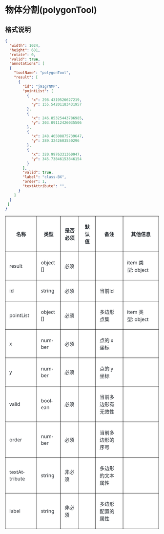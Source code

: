 # 物体分割(polygonTool)

## 格式说明

```json
{
  "width": 1024,
  "height": 681,
  "rotate": 0,
  "valid": true,
  "annotations": [
  {
    "toolName": "polygonTool",
    "result": [
      {
        "id": "j91grNMP",
        "pointList": [
          {
            "x": 298.4319526627219,
            "y": 155.54201183431957
          },
          {
            "x": 246.85325443786985,
            "y": 203.09112426035506
          },
          {
            "x": 248.46508875739647,
            "y": 289.3242603550296
          },
          {
            "x": 320.9976331360947,
            "y": 345.73846153846154
          }
        ],
        "valid": true,
        "label": "class-BX",
        "order": 1,
        "textAttribute": "",
      }
    ]
  }
 ] 
}
```

<table class="MsoNormalTable" border="1" cellspacing="0" cellpadding="0" style="background:white;border-collapse:collapse;border:none;mso-border-alt:
 solid windowtext .5pt;mso-yfti-tbllook:1184;mso-border-insideh:.5pt solid windowtext;
 mso-border-insidev:.5pt solid windowtext">
 <tbody><tr style="mso-yfti-irow:0;mso-yfti-firstrow:yes">
  <td style="border:solid windowtext 1.0pt;mso-border-alt:solid windowtext .5pt;
  padding:4.5pt 9.75pt 4.5pt 9.75pt">
  <p class="MsoNormal" align="center" style="text-align:center;mso-pagination:widow-orphan"><b><span style="font-size:12.0pt;font-family:宋体;mso-ascii-font-family:&quot;Segoe UI&quot;;
  mso-hansi-font-family:&quot;Segoe UI&quot;;mso-bidi-font-family:&quot;Segoe UI&quot;;color:#24292F;
  mso-font-kerning:0pt">名称</span></b><b><span lang="EN-US" style="font-size:12.0pt;
  font-family:&quot;Segoe UI&quot;,sans-serif;mso-fareast-font-family:宋体;color:#24292F;
  mso-font-kerning:0pt"><o:p></o:p></span></b></p>
  </td>
  <td style="border:solid windowtext 1.0pt;border-left:none;mso-border-left-alt:
  solid windowtext .5pt;mso-border-alt:solid windowtext .5pt;padding:4.5pt 9.75pt 4.5pt 9.75pt">
  <p class="MsoNormal" align="center" style="text-align:center;mso-pagination:widow-orphan"><b><span style="font-size:12.0pt;font-family:宋体;mso-ascii-font-family:&quot;Segoe UI&quot;;
  mso-hansi-font-family:&quot;Segoe UI&quot;;mso-bidi-font-family:&quot;Segoe UI&quot;;color:#24292F;
  mso-font-kerning:0pt">类型</span></b><b><span lang="EN-US" style="font-size:12.0pt;
  font-family:&quot;Segoe UI&quot;,sans-serif;mso-fareast-font-family:宋体;color:#24292F;
  mso-font-kerning:0pt"><o:p></o:p></span></b></p>
  </td>
  <td style="border:solid windowtext 1.0pt;border-left:none;mso-border-left-alt:
  solid windowtext .5pt;mso-border-alt:solid windowtext .5pt;padding:4.5pt 9.75pt 4.5pt 9.75pt">
  <p class="MsoNormal" align="center" style="text-align:center;mso-pagination:widow-orphan"><b><span style="font-size:12.0pt;font-family:宋体;mso-ascii-font-family:&quot;Segoe UI&quot;;
  mso-hansi-font-family:&quot;Segoe UI&quot;;mso-bidi-font-family:&quot;Segoe UI&quot;;color:#24292F;
  mso-font-kerning:0pt">是否必须</span></b><b><span lang="EN-US" style="font-size:
  12.0pt;font-family:&quot;Segoe UI&quot;,sans-serif;mso-fareast-font-family:宋体;
  color:#24292F;mso-font-kerning:0pt"><o:p></o:p></span></b></p>
  </td>
  <td style="border:solid windowtext 1.0pt;border-left:none;mso-border-left-alt:
  solid windowtext .5pt;mso-border-alt:solid windowtext .5pt;padding:4.5pt 9.75pt 4.5pt 9.75pt">
  <p class="MsoNormal" align="center" style="text-align:center;mso-pagination:widow-orphan"><b><span style="font-size:12.0pt;font-family:宋体;mso-ascii-font-family:&quot;Segoe UI&quot;;
  mso-hansi-font-family:&quot;Segoe UI&quot;;mso-bidi-font-family:&quot;Segoe UI&quot;;color:#24292F;
  mso-font-kerning:0pt">默认值</span></b><b><span lang="EN-US" style="font-size:
  12.0pt;font-family:&quot;Segoe UI&quot;,sans-serif;mso-fareast-font-family:宋体;
  color:#24292F;mso-font-kerning:0pt"><o:p></o:p></span></b></p>
  </td>
  <td style="border:solid windowtext 1.0pt;border-left:none;mso-border-left-alt:
  solid windowtext .5pt;mso-border-alt:solid windowtext .5pt;padding:4.5pt 9.75pt 4.5pt 9.75pt">
  <p class="MsoNormal" align="center" style="text-align:center;mso-pagination:widow-orphan"><b><span style="font-size:12.0pt;font-family:宋体;mso-ascii-font-family:&quot;Segoe UI&quot;;
  mso-hansi-font-family:&quot;Segoe UI&quot;;mso-bidi-font-family:&quot;Segoe UI&quot;;color:#24292F;
  mso-font-kerning:0pt">备注</span></b><b><span lang="EN-US" style="font-size:12.0pt;
  font-family:&quot;Segoe UI&quot;,sans-serif;mso-fareast-font-family:宋体;color:#24292F;
  mso-font-kerning:0pt"><o:p></o:p></span></b></p>
  </td>
  <td style="border:solid windowtext 1.0pt;border-left:none;mso-border-left-alt:
  solid windowtext .5pt;mso-border-alt:solid windowtext .5pt;padding:4.5pt 9.75pt 4.5pt 9.75pt">
  <p class="MsoNormal" align="center" style="text-align:center;mso-pagination:widow-orphan"><b><span style="font-size:12.0pt;font-family:宋体;mso-ascii-font-family:&quot;Segoe UI&quot;;
  mso-hansi-font-family:&quot;Segoe UI&quot;;mso-bidi-font-family:&quot;Segoe UI&quot;;color:#24292F;
  mso-font-kerning:0pt">其他信息</span></b><b><span lang="EN-US" style="font-size:
  12.0pt;font-family:&quot;Segoe UI&quot;,sans-serif;mso-fareast-font-family:宋体;
  color:#24292F;mso-font-kerning:0pt"><o:p></o:p></span></b></p>
  </td>
 </tr>
 <tr style="mso-yfti-irow:1">
  <td style="border:solid windowtext 1.0pt;border-top:none;mso-border-top-alt:
  solid windowtext .5pt;mso-border-alt:solid windowtext .5pt;padding:4.5pt 9.75pt 4.5pt 9.75pt">
  <p class="MsoNormal" align="left" style="text-align:left;mso-pagination:widow-orphan"><span lang="EN-US" style="font-size:12.0pt;font-family:&quot;Segoe UI&quot;,sans-serif;
  mso-fareast-font-family:宋体;color:#24292F;mso-font-kerning:0pt">result<o:p></o:p></span></p>
  </td>
  <td style="border-top:none;border-left:none;border-bottom:solid windowtext 1.0pt;
  border-right:solid windowtext 1.0pt;mso-border-top-alt:solid windowtext .5pt;
  mso-border-left-alt:solid windowtext .5pt;mso-border-alt:solid windowtext .5pt;
  padding:4.5pt 9.75pt 4.5pt 9.75pt">
  <p class="MsoNormal" align="left" style="text-align:left;mso-pagination:widow-orphan"><span lang="EN-US" style="font-size:12.0pt;font-family:&quot;Segoe UI&quot;,sans-serif;
  mso-fareast-font-family:宋体;color:#24292F;mso-font-kerning:0pt">object []<o:p></o:p></span></p>
  </td>
  <td style="border-top:none;border-left:none;border-bottom:solid windowtext 1.0pt;
  border-right:solid windowtext 1.0pt;mso-border-top-alt:solid windowtext .5pt;
  mso-border-left-alt:solid windowtext .5pt;mso-border-alt:solid windowtext .5pt;
  padding:4.5pt 9.75pt 4.5pt 9.75pt">
  <p class="MsoNormal" align="left" style="text-align:left;mso-pagination:widow-orphan"><span style="font-size:12.0pt;font-family:宋体;mso-ascii-font-family:&quot;Segoe UI&quot;;
  mso-hansi-font-family:&quot;Segoe UI&quot;;mso-bidi-font-family:&quot;Segoe UI&quot;;color:#24292F;
  mso-font-kerning:0pt">必须</span><span lang="EN-US" style="font-size:12.0pt;
  font-family:&quot;Segoe UI&quot;,sans-serif;mso-fareast-font-family:宋体;color:#24292F;
  mso-font-kerning:0pt"><o:p></o:p></span></p>
  </td>
  <td style="border-top:none;border-left:none;border-bottom:solid windowtext 1.0pt;
  border-right:solid windowtext 1.0pt;mso-border-top-alt:solid windowtext .5pt;
  mso-border-left-alt:solid windowtext .5pt;mso-border-alt:solid windowtext .5pt;
  padding:4.5pt 9.75pt 4.5pt 9.75pt"></td>
  <td style="border-top:none;border-left:none;border-bottom:solid windowtext 1.0pt;
  border-right:solid windowtext 1.0pt;mso-border-top-alt:solid windowtext .5pt;
  mso-border-left-alt:solid windowtext .5pt;mso-border-alt:solid windowtext .5pt;
  padding:4.5pt 9.75pt 4.5pt 9.75pt"></td>
  <td style="border-top:none;border-left:none;border-bottom:solid windowtext 1.0pt;
  border-right:solid windowtext 1.0pt;mso-border-top-alt:solid windowtext .5pt;
  mso-border-left-alt:solid windowtext .5pt;mso-border-alt:solid windowtext .5pt;
  padding:4.5pt 9.75pt 4.5pt 9.75pt">
  <p class="MsoNormal" align="left" style="margin-bottom:12.0pt;text-align:left;
  mso-pagination:widow-orphan"><span lang="EN-US" style="font-size:12.0pt;
  font-family:&quot;Segoe UI&quot;,sans-serif;mso-fareast-font-family:宋体;color:#24292F;
  mso-font-kerning:0pt">item </span><span style="font-size:12.0pt;font-family:
  宋体;mso-ascii-font-family:&quot;Segoe UI&quot;;mso-hansi-font-family:&quot;Segoe UI&quot;;
  mso-bidi-font-family:&quot;Segoe UI&quot;;color:#24292F;mso-font-kerning:0pt">类型</span><span lang="EN-US" style="font-size:12.0pt;font-family:&quot;Segoe UI&quot;,sans-serif;
  mso-fareast-font-family:宋体;color:#24292F;mso-font-kerning:0pt">:&nbsp;object<o:p></o:p></span></p>
  </td>
 </tr>
 <tr style="mso-yfti-irow:2">
  <td style="border:solid windowtext 1.0pt;border-top:none;mso-border-top-alt:
  solid windowtext .5pt;mso-border-alt:solid windowtext .5pt;padding:4.5pt 9.75pt 4.5pt 9.75pt">
  <p class="MsoNormal" align="left" style="text-align:left;mso-pagination:widow-orphan"><span lang="EN-US" style="font-size:12.0pt;font-family:&quot;Segoe UI&quot;,sans-serif;
  mso-fareast-font-family:宋体;color:#24292F;mso-font-kerning:0pt">id<o:p></o:p></span></p>
  </td>
  <td style="border-top:none;border-left:none;border-bottom:solid windowtext 1.0pt;
  border-right:solid windowtext 1.0pt;mso-border-top-alt:solid windowtext .5pt;
  mso-border-left-alt:solid windowtext .5pt;mso-border-alt:solid windowtext .5pt;
  padding:4.5pt 9.75pt 4.5pt 9.75pt">
  <p class="MsoNormal" align="left" style="text-align:left;mso-pagination:widow-orphan"><span lang="EN-US" style="font-size:12.0pt;font-family:&quot;Segoe UI&quot;,sans-serif;
  mso-fareast-font-family:宋体;color:#24292F;mso-font-kerning:0pt">string<o:p></o:p></span></p>
  </td>
  <td style="border-top:none;border-left:none;border-bottom:solid windowtext 1.0pt;
  border-right:solid windowtext 1.0pt;mso-border-top-alt:solid windowtext .5pt;
  mso-border-left-alt:solid windowtext .5pt;mso-border-alt:solid windowtext .5pt;
  padding:4.5pt 9.75pt 4.5pt 9.75pt">
  <p class="MsoNormal" align="left" style="text-align:left;mso-pagination:widow-orphan"><span style="font-size:12.0pt;font-family:宋体;mso-ascii-font-family:&quot;Segoe UI&quot;;
  mso-hansi-font-family:&quot;Segoe UI&quot;;mso-bidi-font-family:&quot;Segoe UI&quot;;color:#24292F;
  mso-font-kerning:0pt">必须</span><span lang="EN-US" style="font-size:12.0pt;
  font-family:&quot;Segoe UI&quot;,sans-serif;mso-fareast-font-family:宋体;color:#24292F;
  mso-font-kerning:0pt"><o:p></o:p></span></p>
  </td>
  <td style="border-top:none;border-left:none;border-bottom:solid windowtext 1.0pt;
  border-right:solid windowtext 1.0pt;mso-border-top-alt:solid windowtext .5pt;
  mso-border-left-alt:solid windowtext .5pt;mso-border-alt:solid windowtext .5pt;
  padding:4.5pt 9.75pt 4.5pt 9.75pt"></td>
  <td style="border-top:none;border-left:none;border-bottom:solid windowtext 1.0pt;
  border-right:solid windowtext 1.0pt;mso-border-top-alt:solid windowtext .5pt;
  mso-border-left-alt:solid windowtext .5pt;mso-border-alt:solid windowtext .5pt;
  padding:4.5pt 9.75pt 4.5pt 9.75pt">
  <p class="MsoNormal" align="left" style="text-align:left;mso-pagination:widow-orphan"><span style="font-size:12.0pt;font-family:宋体;mso-ascii-font-family:&quot;Segoe UI&quot;;
  mso-hansi-font-family:&quot;Segoe UI&quot;;mso-bidi-font-family:&quot;Segoe UI&quot;;color:#24292F;
  mso-font-kerning:0pt">当前</span><span lang="EN-US" style="font-size:12.0pt;
  font-family:&quot;Segoe UI&quot;,sans-serif;mso-fareast-font-family:宋体;color:#24292F;
  mso-font-kerning:0pt">id<o:p></o:p></span></p>
  </td>
  <td style="border-top:none;border-left:none;border-bottom:solid windowtext 1.0pt;
  border-right:solid windowtext 1.0pt;mso-border-top-alt:solid windowtext .5pt;
  mso-border-left-alt:solid windowtext .5pt;mso-border-alt:solid windowtext .5pt;
  padding:4.5pt 9.75pt 4.5pt 9.75pt"></td>
 </tr>
 <tr style="mso-yfti-irow:3">
  <td style="border:solid windowtext 1.0pt;border-top:none;mso-border-top-alt:
  solid windowtext .5pt;mso-border-alt:solid windowtext .5pt;padding:4.5pt 9.75pt 4.5pt 9.75pt">
  <p class="MsoNormal" align="left" style="text-align:left;mso-pagination:widow-orphan"><span class="SpellE"><span lang="EN-US" style="font-size:12.0pt;font-family:&quot;Segoe UI&quot;,sans-serif;
  mso-fareast-font-family:宋体;color:#24292F;mso-font-kerning:0pt">pointList</span></span><span lang="EN-US" style="font-size:12.0pt;font-family:&quot;Segoe UI&quot;,sans-serif;
  mso-fareast-font-family:宋体;color:#24292F;mso-font-kerning:0pt"><o:p></o:p></span></p>
  </td>
  <td style="border-top:none;border-left:none;border-bottom:solid windowtext 1.0pt;
  border-right:solid windowtext 1.0pt;mso-border-top-alt:solid windowtext .5pt;
  mso-border-left-alt:solid windowtext .5pt;mso-border-alt:solid windowtext .5pt;
  padding:4.5pt 9.75pt 4.5pt 9.75pt">
  <p class="MsoNormal" align="left" style="text-align:left;mso-pagination:widow-orphan"><span lang="EN-US" style="font-size:12.0pt;font-family:&quot;Segoe UI&quot;,sans-serif;
  mso-fareast-font-family:宋体;color:#24292F;mso-font-kerning:0pt">object []<o:p></o:p></span></p>
  </td>
  <td style="border-top:none;border-left:none;border-bottom:solid windowtext 1.0pt;
  border-right:solid windowtext 1.0pt;mso-border-top-alt:solid windowtext .5pt;
  mso-border-left-alt:solid windowtext .5pt;mso-border-alt:solid windowtext .5pt;
  padding:4.5pt 9.75pt 4.5pt 9.75pt">
  <p class="MsoNormal" align="left" style="text-align:left;mso-pagination:widow-orphan"><span style="font-size:12.0pt;font-family:宋体;mso-ascii-font-family:&quot;Segoe UI&quot;;
  mso-hansi-font-family:&quot;Segoe UI&quot;;mso-bidi-font-family:&quot;Segoe UI&quot;;color:#24292F;
  mso-font-kerning:0pt">必须</span><span lang="EN-US" style="font-size:12.0pt;
  font-family:&quot;Segoe UI&quot;,sans-serif;mso-fareast-font-family:宋体;color:#24292F;
  mso-font-kerning:0pt"><o:p></o:p></span></p>
  </td>
  <td style="border-top:none;border-left:none;border-bottom:solid windowtext 1.0pt;
  border-right:solid windowtext 1.0pt;mso-border-top-alt:solid windowtext .5pt;
  mso-border-left-alt:solid windowtext .5pt;mso-border-alt:solid windowtext .5pt;
  padding:4.5pt 9.75pt 4.5pt 9.75pt"></td>
  <td style="border-top:none;border-left:none;border-bottom:solid windowtext 1.0pt;
  border-right:solid windowtext 1.0pt;mso-border-top-alt:solid windowtext .5pt;
  mso-border-left-alt:solid windowtext .5pt;mso-border-alt:solid windowtext .5pt;
  padding:4.5pt 9.75pt 4.5pt 9.75pt">
  <p class="MsoNormal" align="left" style="text-align:left;mso-pagination:widow-orphan"><span class="GramE"><span style="font-size:12.0pt;font-family:宋体;mso-ascii-font-family:
  &quot;Segoe UI&quot;;mso-hansi-font-family:&quot;Segoe UI&quot;;mso-bidi-font-family:&quot;Segoe UI&quot;;
  color:#24292F;mso-font-kerning:0pt">多边形点集</span></span><span lang="EN-US" style="font-size:12.0pt;font-family:&quot;Segoe UI&quot;,sans-serif;mso-fareast-font-family:
  宋体;color:#24292F;mso-font-kerning:0pt"><o:p></o:p></span></p>
  </td>
  <td style="border-top:none;border-left:none;border-bottom:solid windowtext 1.0pt;
  border-right:solid windowtext 1.0pt;mso-border-top-alt:solid windowtext .5pt;
  mso-border-left-alt:solid windowtext .5pt;mso-border-alt:solid windowtext .5pt;
  padding:4.5pt 9.75pt 4.5pt 9.75pt">
  <p class="MsoNormal" align="left" style="margin-bottom:12.0pt;text-align:left;
  mso-pagination:widow-orphan"><span lang="EN-US" style="font-size:12.0pt;
  font-family:&quot;Segoe UI&quot;,sans-serif;mso-fareast-font-family:宋体;color:#24292F;
  mso-font-kerning:0pt">item </span><span style="font-size:12.0pt;font-family:
  宋体;mso-ascii-font-family:&quot;Segoe UI&quot;;mso-hansi-font-family:&quot;Segoe UI&quot;;
  mso-bidi-font-family:&quot;Segoe UI&quot;;color:#24292F;mso-font-kerning:0pt">类型</span><span lang="EN-US" style="font-size:12.0pt;font-family:&quot;Segoe UI&quot;,sans-serif;
  mso-fareast-font-family:宋体;color:#24292F;mso-font-kerning:0pt">:&nbsp;object<o:p></o:p></span></p>
  </td>
 </tr>
 <tr style="mso-yfti-irow:4">
  <td style="border:solid windowtext 1.0pt;border-top:none;mso-border-top-alt:
  solid windowtext .5pt;mso-border-alt:solid windowtext .5pt;padding:4.5pt 9.75pt 4.5pt 9.75pt">
  <p class="MsoNormal" align="left" style="text-align:left;mso-pagination:widow-orphan"><span lang="EN-US" style="font-size:12.0pt;font-family:&quot;Segoe UI&quot;,sans-serif;
  mso-fareast-font-family:宋体;color:#24292F;mso-font-kerning:0pt">x<o:p></o:p></span></p>
  </td>
  <td style="border-top:none;border-left:none;border-bottom:solid windowtext 1.0pt;
  border-right:solid windowtext 1.0pt;mso-border-top-alt:solid windowtext .5pt;
  mso-border-left-alt:solid windowtext .5pt;mso-border-alt:solid windowtext .5pt;
  padding:4.5pt 9.75pt 4.5pt 9.75pt">
  <p class="MsoNormal" align="left" style="text-align:left;mso-pagination:widow-orphan"><span lang="EN-US" style="font-size:12.0pt;font-family:&quot;Segoe UI&quot;,sans-serif;
  mso-fareast-font-family:宋体;color:#24292F;mso-font-kerning:0pt">number<o:p></o:p></span></p>
  </td>
  <td style="border-top:none;border-left:none;border-bottom:solid windowtext 1.0pt;
  border-right:solid windowtext 1.0pt;mso-border-top-alt:solid windowtext .5pt;
  mso-border-left-alt:solid windowtext .5pt;mso-border-alt:solid windowtext .5pt;
  padding:4.5pt 9.75pt 4.5pt 9.75pt">
  <p class="MsoNormal" align="left" style="text-align:left;mso-pagination:widow-orphan"><span style="font-size:12.0pt;font-family:宋体;mso-ascii-font-family:&quot;Segoe UI&quot;;
  mso-hansi-font-family:&quot;Segoe UI&quot;;mso-bidi-font-family:&quot;Segoe UI&quot;;color:#24292F;
  mso-font-kerning:0pt">必须</span><span lang="EN-US" style="font-size:12.0pt;
  font-family:&quot;Segoe UI&quot;,sans-serif;mso-fareast-font-family:宋体;color:#24292F;
  mso-font-kerning:0pt"><o:p></o:p></span></p>
  </td>
  <td style="border-top:none;border-left:none;border-bottom:solid windowtext 1.0pt;
  border-right:solid windowtext 1.0pt;mso-border-top-alt:solid windowtext .5pt;
  mso-border-left-alt:solid windowtext .5pt;mso-border-alt:solid windowtext .5pt;
  padding:4.5pt 9.75pt 4.5pt 9.75pt"></td>
  <td style="border-top:none;border-left:none;border-bottom:solid windowtext 1.0pt;
  border-right:solid windowtext 1.0pt;mso-border-top-alt:solid windowtext .5pt;
  mso-border-left-alt:solid windowtext .5pt;mso-border-alt:solid windowtext .5pt;
  padding:4.5pt 9.75pt 4.5pt 9.75pt">
  <p class="MsoNormal" align="left" style="text-align:left;mso-pagination:widow-orphan"><span style="font-size:12.0pt;font-family:宋体;mso-ascii-font-family:&quot;Segoe UI&quot;;
  mso-hansi-font-family:&quot;Segoe UI&quot;;mso-bidi-font-family:&quot;Segoe UI&quot;;color:#24292F;
  mso-font-kerning:0pt">点的</span><span lang="EN-US" style="font-size:12.0pt;
  font-family:&quot;Segoe UI&quot;,sans-serif;mso-fareast-font-family:宋体;color:#24292F;
  mso-font-kerning:0pt"> x </span><span style="font-size:12.0pt;font-family:
  宋体;mso-ascii-font-family:&quot;Segoe UI&quot;;mso-hansi-font-family:&quot;Segoe UI&quot;;
  mso-bidi-font-family:&quot;Segoe UI&quot;;color:#24292F;mso-font-kerning:0pt">坐标</span><span lang="EN-US" style="font-size:12.0pt;font-family:&quot;Segoe UI&quot;,sans-serif;
  mso-fareast-font-family:宋体;color:#24292F;mso-font-kerning:0pt"><o:p></o:p></span></p>
  </td>
  <td style="border-top:none;border-left:none;border-bottom:solid windowtext 1.0pt;
  border-right:solid windowtext 1.0pt;mso-border-top-alt:solid windowtext .5pt;
  mso-border-left-alt:solid windowtext .5pt;mso-border-alt:solid windowtext .5pt;
  padding:4.5pt 9.75pt 4.5pt 9.75pt"></td>
 </tr>
 <tr style="mso-yfti-irow:5">
  <td style="border:solid windowtext 1.0pt;border-top:none;mso-border-top-alt:
  solid windowtext .5pt;mso-border-alt:solid windowtext .5pt;padding:4.5pt 9.75pt 4.5pt 9.75pt">
  <p class="MsoNormal" align="left" style="text-align:left;mso-pagination:widow-orphan"><span lang="EN-US" style="font-size:12.0pt;font-family:&quot;Segoe UI&quot;,sans-serif;
  mso-fareast-font-family:宋体;color:#24292F;mso-font-kerning:0pt">y<o:p></o:p></span></p>
  </td>
  <td style="border-top:none;border-left:none;border-bottom:solid windowtext 1.0pt;
  border-right:solid windowtext 1.0pt;mso-border-top-alt:solid windowtext .5pt;
  mso-border-left-alt:solid windowtext .5pt;mso-border-alt:solid windowtext .5pt;
  padding:4.5pt 9.75pt 4.5pt 9.75pt">
  <p class="MsoNormal" align="left" style="text-align:left;mso-pagination:widow-orphan"><span lang="EN-US" style="font-size:12.0pt;font-family:&quot;Segoe UI&quot;,sans-serif;
  mso-fareast-font-family:宋体;color:#24292F;mso-font-kerning:0pt">number<o:p></o:p></span></p>
  </td>
  <td style="border-top:none;border-left:none;border-bottom:solid windowtext 1.0pt;
  border-right:solid windowtext 1.0pt;mso-border-top-alt:solid windowtext .5pt;
  mso-border-left-alt:solid windowtext .5pt;mso-border-alt:solid windowtext .5pt;
  padding:4.5pt 9.75pt 4.5pt 9.75pt">
  <p class="MsoNormal" align="left" style="text-align:left;mso-pagination:widow-orphan"><span style="font-size:12.0pt;font-family:宋体;mso-ascii-font-family:&quot;Segoe UI&quot;;
  mso-hansi-font-family:&quot;Segoe UI&quot;;mso-bidi-font-family:&quot;Segoe UI&quot;;color:#24292F;
  mso-font-kerning:0pt">必须</span><span lang="EN-US" style="font-size:12.0pt;
  font-family:&quot;Segoe UI&quot;,sans-serif;mso-fareast-font-family:宋体;color:#24292F;
  mso-font-kerning:0pt"><o:p></o:p></span></p>
  </td>
  <td style="border-top:none;border-left:none;border-bottom:solid windowtext 1.0pt;
  border-right:solid windowtext 1.0pt;mso-border-top-alt:solid windowtext .5pt;
  mso-border-left-alt:solid windowtext .5pt;mso-border-alt:solid windowtext .5pt;
  padding:4.5pt 9.75pt 4.5pt 9.75pt"></td>
  <td style="border-top:none;border-left:none;border-bottom:solid windowtext 1.0pt;
  border-right:solid windowtext 1.0pt;mso-border-top-alt:solid windowtext .5pt;
  mso-border-left-alt:solid windowtext .5pt;mso-border-alt:solid windowtext .5pt;
  padding:4.5pt 9.75pt 4.5pt 9.75pt">
  <p class="MsoNormal" align="left" style="text-align:left;mso-pagination:widow-orphan"><span style="font-size:12.0pt;font-family:宋体;mso-ascii-font-family:&quot;Segoe UI&quot;;
  mso-hansi-font-family:&quot;Segoe UI&quot;;mso-bidi-font-family:&quot;Segoe UI&quot;;color:#24292F;
  mso-font-kerning:0pt">点的</span><span lang="EN-US" style="font-size:12.0pt;
  font-family:&quot;Segoe UI&quot;,sans-serif;mso-fareast-font-family:宋体;color:#24292F;
  mso-font-kerning:0pt"> y </span><span style="font-size:12.0pt;font-family:
  宋体;mso-ascii-font-family:&quot;Segoe UI&quot;;mso-hansi-font-family:&quot;Segoe UI&quot;;
  mso-bidi-font-family:&quot;Segoe UI&quot;;color:#24292F;mso-font-kerning:0pt">坐标</span><span lang="EN-US" style="font-size:12.0pt;font-family:&quot;Segoe UI&quot;,sans-serif;
  mso-fareast-font-family:宋体;color:#24292F;mso-font-kerning:0pt"><o:p></o:p></span></p>
  </td>
  <td style="border-top:none;border-left:none;border-bottom:solid windowtext 1.0pt;
  border-right:solid windowtext 1.0pt;mso-border-top-alt:solid windowtext .5pt;
  mso-border-left-alt:solid windowtext .5pt;mso-border-alt:solid windowtext .5pt;
  padding:4.5pt 9.75pt 4.5pt 9.75pt"></td>
 </tr>
 <tr style="mso-yfti-irow:6">
  <td style="border:solid windowtext 1.0pt;border-top:none;mso-border-top-alt:
  solid windowtext .5pt;mso-border-alt:solid windowtext .5pt;padding:4.5pt 9.75pt 4.5pt 9.75pt">
  <p class="MsoNormal" align="left" style="text-align:left;mso-pagination:widow-orphan"><span lang="EN-US" style="font-size:12.0pt;font-family:&quot;Segoe UI&quot;,sans-serif;
  mso-fareast-font-family:宋体;color:#24292F;mso-font-kerning:0pt">valid<o:p></o:p></span></p>
  </td>
  <td style="border-top:none;border-left:none;border-bottom:solid windowtext 1.0pt;
  border-right:solid windowtext 1.0pt;mso-border-top-alt:solid windowtext .5pt;
  mso-border-left-alt:solid windowtext .5pt;mso-border-alt:solid windowtext .5pt;
  padding:4.5pt 9.75pt 4.5pt 9.75pt">
  <p class="MsoNormal" align="left" style="text-align:left;mso-pagination:widow-orphan"><span class="SpellE"><span lang="EN-US" style="font-size:12.0pt;font-family:&quot;Segoe UI&quot;,sans-serif;
  mso-fareast-font-family:宋体;color:#24292F;mso-font-kerning:0pt">boolean</span></span><span lang="EN-US" style="font-size:12.0pt;font-family:&quot;Segoe UI&quot;,sans-serif;
  mso-fareast-font-family:宋体;color:#24292F;mso-font-kerning:0pt"><o:p></o:p></span></p>
  </td>
  <td style="border-top:none;border-left:none;border-bottom:solid windowtext 1.0pt;
  border-right:solid windowtext 1.0pt;mso-border-top-alt:solid windowtext .5pt;
  mso-border-left-alt:solid windowtext .5pt;mso-border-alt:solid windowtext .5pt;
  padding:4.5pt 9.75pt 4.5pt 9.75pt">
  <p class="MsoNormal" align="left" style="text-align:left;mso-pagination:widow-orphan"><span style="font-size:12.0pt;font-family:宋体;mso-ascii-font-family:&quot;Segoe UI&quot;;
  mso-hansi-font-family:&quot;Segoe UI&quot;;mso-bidi-font-family:&quot;Segoe UI&quot;;color:#24292F;
  mso-font-kerning:0pt">必须</span><span lang="EN-US" style="font-size:12.0pt;
  font-family:&quot;Segoe UI&quot;,sans-serif;mso-fareast-font-family:宋体;color:#24292F;
  mso-font-kerning:0pt"><o:p></o:p></span></p>
  </td>
  <td style="border-top:none;border-left:none;border-bottom:solid windowtext 1.0pt;
  border-right:solid windowtext 1.0pt;mso-border-top-alt:solid windowtext .5pt;
  mso-border-left-alt:solid windowtext .5pt;mso-border-alt:solid windowtext .5pt;
  padding:4.5pt 9.75pt 4.5pt 9.75pt"></td>
  <td style="border-top:none;border-left:none;border-bottom:solid windowtext 1.0pt;
  border-right:solid windowtext 1.0pt;mso-border-top-alt:solid windowtext .5pt;
  mso-border-left-alt:solid windowtext .5pt;mso-border-alt:solid windowtext .5pt;
  padding:4.5pt 9.75pt 4.5pt 9.75pt">
  <p class="MsoNormal" align="left" style="text-align:left;mso-pagination:widow-orphan"><span style="font-size:12.0pt;font-family:宋体;mso-ascii-font-family:&quot;Segoe UI&quot;;
  mso-hansi-font-family:&quot;Segoe UI&quot;;mso-bidi-font-family:&quot;Segoe UI&quot;;color:#24292F;
  mso-font-kerning:0pt">当前多边形有无效性</span><span lang="EN-US" style="font-size:12.0pt;
  font-family:&quot;Segoe UI&quot;,sans-serif;mso-fareast-font-family:宋体;color:#24292F;
  mso-font-kerning:0pt"><o:p></o:p></span></p>
  </td>
  <td style="border-top:none;border-left:none;border-bottom:solid windowtext 1.0pt;
  border-right:solid windowtext 1.0pt;mso-border-top-alt:solid windowtext .5pt;
  mso-border-left-alt:solid windowtext .5pt;mso-border-alt:solid windowtext .5pt;
  padding:4.5pt 9.75pt 4.5pt 9.75pt"></td>
 </tr>
 <tr style="mso-yfti-irow:7">
  <td style="border:solid windowtext 1.0pt;border-top:none;mso-border-top-alt:
  solid windowtext .5pt;mso-border-alt:solid windowtext .5pt;padding:4.5pt 9.75pt 4.5pt 9.75pt">
  <p class="MsoNormal" align="left" style="text-align:left;mso-pagination:widow-orphan"><span lang="EN-US" style="font-size:12.0pt;font-family:&quot;Segoe UI&quot;,sans-serif;
  mso-fareast-font-family:宋体;color:#24292F;mso-font-kerning:0pt">order<o:p></o:p></span></p>
  </td>
  <td style="border-top:none;border-left:none;border-bottom:solid windowtext 1.0pt;
  border-right:solid windowtext 1.0pt;mso-border-top-alt:solid windowtext .5pt;
  mso-border-left-alt:solid windowtext .5pt;mso-border-alt:solid windowtext .5pt;
  padding:4.5pt 9.75pt 4.5pt 9.75pt">
  <p class="MsoNormal" align="left" style="text-align:left;mso-pagination:widow-orphan"><span lang="EN-US" style="font-size:12.0pt;font-family:&quot;Segoe UI&quot;,sans-serif;
  mso-fareast-font-family:宋体;color:#24292F;mso-font-kerning:0pt">number<o:p></o:p></span></p>
  </td>
  <td style="border-top:none;border-left:none;border-bottom:solid windowtext 1.0pt;
  border-right:solid windowtext 1.0pt;mso-border-top-alt:solid windowtext .5pt;
  mso-border-left-alt:solid windowtext .5pt;mso-border-alt:solid windowtext .5pt;
  padding:4.5pt 9.75pt 4.5pt 9.75pt">
  <p class="MsoNormal" align="left" style="text-align:left;mso-pagination:widow-orphan"><span style="font-size:12.0pt;font-family:宋体;mso-ascii-font-family:&quot;Segoe UI&quot;;
  mso-hansi-font-family:&quot;Segoe UI&quot;;mso-bidi-font-family:&quot;Segoe UI&quot;;color:#24292F;
  mso-font-kerning:0pt">必须</span><span lang="EN-US" style="font-size:12.0pt;
  font-family:&quot;Segoe UI&quot;,sans-serif;mso-fareast-font-family:宋体;color:#24292F;
  mso-font-kerning:0pt"><o:p></o:p></span></p>
  </td>
  <td style="border-top:none;border-left:none;border-bottom:solid windowtext 1.0pt;
  border-right:solid windowtext 1.0pt;mso-border-top-alt:solid windowtext .5pt;
  mso-border-left-alt:solid windowtext .5pt;mso-border-alt:solid windowtext .5pt;
  padding:4.5pt 9.75pt 4.5pt 9.75pt"></td>
  <td style="border-top:none;border-left:none;border-bottom:solid windowtext 1.0pt;
  border-right:solid windowtext 1.0pt;mso-border-top-alt:solid windowtext .5pt;
  mso-border-left-alt:solid windowtext .5pt;mso-border-alt:solid windowtext .5pt;
  padding:4.5pt 9.75pt 4.5pt 9.75pt">
  <p class="MsoNormal" align="left" style="text-align:left;mso-pagination:widow-orphan"><span style="font-size:12.0pt;font-family:宋体;mso-ascii-font-family:&quot;Segoe UI&quot;;
  mso-hansi-font-family:&quot;Segoe UI&quot;;mso-bidi-font-family:&quot;Segoe UI&quot;;color:#24292F;
  mso-font-kerning:0pt">当前多边形的序号</span><span lang="EN-US" style="font-size:12.0pt;
  font-family:&quot;Segoe UI&quot;,sans-serif;mso-fareast-font-family:宋体;color:#24292F;
  mso-font-kerning:0pt"><o:p></o:p></span></p>
  </td>
  <td style="border-top:none;border-left:none;border-bottom:solid windowtext 1.0pt;
  border-right:solid windowtext 1.0pt;mso-border-top-alt:solid windowtext .5pt;
  mso-border-left-alt:solid windowtext .5pt;mso-border-alt:solid windowtext .5pt;
  padding:4.5pt 9.75pt 4.5pt 9.75pt"></td>
 </tr>
 <tr style="mso-yfti-irow:8">
  <td style="border:solid windowtext 1.0pt;border-top:none;mso-border-top-alt:
  solid windowtext .5pt;mso-border-alt:solid windowtext .5pt;padding:4.5pt 9.75pt 4.5pt 9.75pt">
  <p class="MsoNormal" align="left" style="text-align:left;mso-pagination:widow-orphan"><span class="SpellE"><span lang="EN-US" style="font-size:12.0pt;font-family:&quot;Segoe UI&quot;,sans-serif;
  mso-fareast-font-family:宋体;color:#24292F;mso-font-kerning:0pt">textAttribute</span></span><span lang="EN-US" style="font-size:12.0pt;font-family:&quot;Segoe UI&quot;,sans-serif;
  mso-fareast-font-family:宋体;color:#24292F;mso-font-kerning:0pt"><o:p></o:p></span></p>
  </td>
  <td style="border-top:none;border-left:none;border-bottom:solid windowtext 1.0pt;
  border-right:solid windowtext 1.0pt;mso-border-top-alt:solid windowtext .5pt;
  mso-border-left-alt:solid windowtext .5pt;mso-border-alt:solid windowtext .5pt;
  padding:4.5pt 9.75pt 4.5pt 9.75pt">
  <p class="MsoNormal" align="left" style="text-align:left;mso-pagination:widow-orphan"><span lang="EN-US" style="font-size:12.0pt;font-family:&quot;Segoe UI&quot;,sans-serif;
  mso-fareast-font-family:宋体;color:#24292F;mso-font-kerning:0pt">string<o:p></o:p></span></p>
  </td>
  <td style="border-top:none;border-left:none;border-bottom:solid windowtext 1.0pt;
  border-right:solid windowtext 1.0pt;mso-border-top-alt:solid windowtext .5pt;
  mso-border-left-alt:solid windowtext .5pt;mso-border-alt:solid windowtext .5pt;
  padding:4.5pt 9.75pt 4.5pt 9.75pt">
  <p class="MsoNormal" align="left" style="text-align:left;mso-pagination:widow-orphan"><span style="font-size:12.0pt;font-family:宋体;mso-ascii-font-family:&quot;Segoe UI&quot;;
  mso-hansi-font-family:&quot;Segoe UI&quot;;mso-bidi-font-family:&quot;Segoe UI&quot;;color:#24292F;
  mso-font-kerning:0pt">非必须</span><span lang="EN-US" style="font-size:12.0pt;
  font-family:&quot;Segoe UI&quot;,sans-serif;mso-fareast-font-family:宋体;color:#24292F;
  mso-font-kerning:0pt"><o:p></o:p></span></p>
  </td>
  <td style="border-top:none;border-left:none;border-bottom:solid windowtext 1.0pt;
  border-right:solid windowtext 1.0pt;mso-border-top-alt:solid windowtext .5pt;
  mso-border-left-alt:solid windowtext .5pt;mso-border-alt:solid windowtext .5pt;
  padding:4.5pt 9.75pt 4.5pt 9.75pt"></td>
  <td style="border-top:none;border-left:none;border-bottom:solid windowtext 1.0pt;
  border-right:solid windowtext 1.0pt;mso-border-top-alt:solid windowtext .5pt;
  mso-border-left-alt:solid windowtext .5pt;mso-border-alt:solid windowtext .5pt;
  padding:4.5pt 9.75pt 4.5pt 9.75pt">
  <p class="MsoNormal" align="left" style="text-align:left;mso-pagination:widow-orphan"><span style="font-size:12.0pt;font-family:宋体;mso-ascii-font-family:&quot;Segoe UI&quot;;
  mso-hansi-font-family:&quot;Segoe UI&quot;;mso-bidi-font-family:&quot;Segoe UI&quot;;color:#24292F;
  mso-font-kerning:0pt">多边形的文本属性</span><span lang="EN-US" style="font-size:12.0pt;
  font-family:&quot;Segoe UI&quot;,sans-serif;mso-fareast-font-family:宋体;color:#24292F;
  mso-font-kerning:0pt"><o:p></o:p></span></p>
  </td>
  <td style="border-top:none;border-left:none;border-bottom:solid windowtext 1.0pt;
  border-right:solid windowtext 1.0pt;mso-border-top-alt:solid windowtext .5pt;
  mso-border-left-alt:solid windowtext .5pt;mso-border-alt:solid windowtext .5pt;
  padding:4.5pt 9.75pt 4.5pt 9.75pt"></td>
 </tr>
 <tr style="mso-yfti-irow:9;mso-yfti-lastrow:yes">
  <td style="border:solid windowtext 1.0pt;border-top:none;mso-border-top-alt:
  solid windowtext .5pt;mso-border-alt:solid windowtext .5pt;padding:4.5pt 9.75pt 4.5pt 9.75pt">
  <p class="MsoNormal" align="left" style="text-align:left;mso-pagination:widow-orphan"><span lang="EN-US" style="font-size:12.0pt;font-family:&quot;Segoe UI&quot;,sans-serif;
  mso-fareast-font-family:宋体;color:#24292F;mso-font-kerning:0pt">label<o:p></o:p></span></p>
  </td>
  <td style="border-top:none;border-left:none;border-bottom:solid windowtext 1.0pt;
  border-right:solid windowtext 1.0pt;mso-border-top-alt:solid windowtext .5pt;
  mso-border-left-alt:solid windowtext .5pt;mso-border-alt:solid windowtext .5pt;
  padding:4.5pt 9.75pt 4.5pt 9.75pt">
  <p class="MsoNormal" align="left" style="text-align:left;mso-pagination:widow-orphan"><span lang="EN-US" style="font-size:12.0pt;font-family:&quot;Segoe UI&quot;,sans-serif;
  mso-fareast-font-family:宋体;color:#24292F;mso-font-kerning:0pt">string<o:p></o:p></span></p>
  </td>
  <td style="border-top:none;border-left:none;border-bottom:solid windowtext 1.0pt;
  border-right:solid windowtext 1.0pt;mso-border-top-alt:solid windowtext .5pt;
  mso-border-left-alt:solid windowtext .5pt;mso-border-alt:solid windowtext .5pt;
  padding:4.5pt 9.75pt 4.5pt 9.75pt">
  <p class="MsoNormal" align="left" style="text-align:left;mso-pagination:widow-orphan"><span style="font-size:12.0pt;font-family:宋体;mso-ascii-font-family:&quot;Segoe UI&quot;;
  mso-hansi-font-family:&quot;Segoe UI&quot;;mso-bidi-font-family:&quot;Segoe UI&quot;;color:#24292F;
  mso-font-kerning:0pt">非必须</span><span lang="EN-US" style="font-size:12.0pt;
  font-family:&quot;Segoe UI&quot;,sans-serif;mso-fareast-font-family:宋体;color:#24292F;
  mso-font-kerning:0pt"><o:p></o:p></span></p>
  </td>
  <td style="border-top:none;border-left:none;border-bottom:solid windowtext 1.0pt;
  border-right:solid windowtext 1.0pt;mso-border-top-alt:solid windowtext .5pt;
  mso-border-left-alt:solid windowtext .5pt;mso-border-alt:solid windowtext .5pt;
  padding:4.5pt 9.75pt 4.5pt 9.75pt"></td>
  <td style="border-top:none;border-left:none;border-bottom:solid windowtext 1.0pt;
  border-right:solid windowtext 1.0pt;mso-border-top-alt:solid windowtext .5pt;
  mso-border-left-alt:solid windowtext .5pt;mso-border-alt:solid windowtext .5pt;
  padding:4.5pt 9.75pt 4.5pt 9.75pt">
  <p class="MsoNormal" align="left" style="text-align:left;mso-pagination:widow-orphan"><span style="font-size:12.0pt;font-family:宋体;mso-ascii-font-family:&quot;Segoe UI&quot;;
  mso-hansi-font-family:&quot;Segoe UI&quot;;mso-bidi-font-family:&quot;Segoe UI&quot;;color:#24292F;
  mso-font-kerning:0pt">多边形配置的属性</span><span lang="EN-US" style="font-size:12.0pt;
  font-family:&quot;Segoe UI&quot;,sans-serif;mso-fareast-font-family:宋体;color:#24292F;
  mso-font-kerning:0pt"><o:p></o:p></span></p>
  </td>
  <td style="border-top:none;border-left:none;border-bottom:solid windowtext 1.0pt;
  border-right:solid windowtext 1.0pt;mso-border-top-alt:solid windowtext .5pt;
  mso-border-left-alt:solid windowtext .5pt;mso-border-alt:solid windowtext .5pt;
  padding:4.5pt 9.75pt 4.5pt 9.75pt"></td>
 </tr>
</tbody></table>
